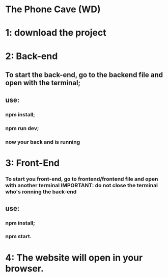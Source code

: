 # The Phone Cave (WD)

  # 1: download the project
  
  # 2: Back-end
  ## To start the back-end, go to the backend file and open with the terminal;
  ## use:
  ### npm install;
  ### npm run dev;
  ### now your back and is running
  
  # 3: Front-End
  ### To start you front-end, go to frontend/frontend file and open with another terminal **IMPORTANT: do not close the terminal who's ronning the back-end**
  ## use:
  ### npm install;
  ### npm start.
  
  
  # 4: The website will open in your browser.
  



 
